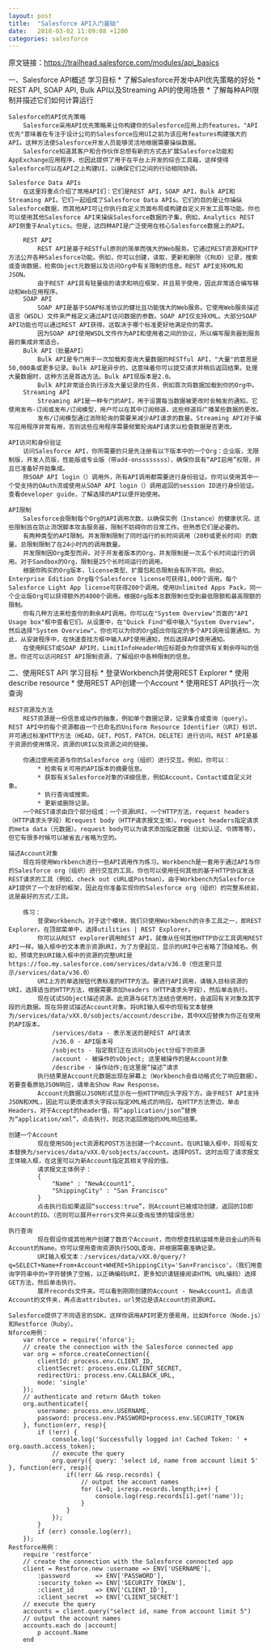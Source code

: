 ```yaml
---
layout: post
title:  "Salesforce API入门基础"
date:   2018-03-02 11:09:08 +1200
categories: salesforce
---
```

原文链接：https://trailhead.salesforce.com/modules/api_basics

一、Salesforce API概述
    学习目标
        * 了解Salesforce开发中API优先策略的好处
        * REST API, SOAP API, Bulk API以及Streaming API的使用场景
        * 了解每种API限制并描述它们如何计算运行

    Salesforce的API优先策略
        Salesforce采用API优先策略来让你构建你的Salesforce应用上的features。"API优先"意味着在专注于设计公司的Salesforce应用UI之前为该应用features构建强大的API。这种方法使Salesforce开发人员能够灵活地根据需要操纵数据。
        Salesforce知道其客户和合作伙伴总想有新的方式去扩展Salesforce功能和AppExchange应用程序，也因此提供了用于在平台上开发的综合工具箱，这样使得Salesforce可以在API之上构建UI，以确保它们之间的行动相同协调。

    Salesforce Data APIs
        在这里将重点介绍了常用API们：它们是REST API，SOAP API，Bulk API和Streaming API。它们一起组成了Salesforce Data APIs。它们的目的是让你操纵Salesforce数据，而其他API可让你执行自定义页面布局或构建自定义开发工具等功能。你也可以使用其他Salesforce API来操纵Salesforce数据的子集，例如，Analytics REST API侧重于Analytics。但是，这四种API是广泛使用在核心Salesforce数据上的API。

        REST API
            REST API是基于RESTful原则的简单而强大的Web服务。它通过REST资源和HTTP方法公开各种Salesforce功能。例如，你可以创建，读取，更新和删除（CRUD）记录，搜索或查询数据，检索Object元数据以及访问Org中有关限制的信息。REST API支持XML和JSON。
            由于REST API具有轻量级的请求和响应框架，并且易于使用，因此非常适合编写移动和Web应用程序。
        SOAP API
            SOAP API是基于SOAP标准协议的健壮且功能强大的Web服务。它使用Web服务描述语言（WSDL）文件来严格定义通过API访问数据的参数。SOAP API仅支持XML。大部分SOAP API功能也可以通过REST API获得。这取决于哪个标准更好地满足你的需求。
            因为SOAP API使用WSDL文件作为API和使用者之间的协议，所以编写服务器到服务器的集成非常适合。
        Bulk API（批量API）
            Bulk API是专门用于一次加载和查询大量数据的RESTful API，"大量"的意思是50,000条或更多记录。Bulk API是异步的，这意味着你可以提交请求并稍后返回结果。处理大量数据时，这种方法是首选方法。Bulk API现版本是2.0。
            Bulk API非常适合执行涉及大量记录的任务，例如首次将数据加载到你的Org中。
        Streaming API
            Streaming API是一种专门的API，用于设置每当数据被更改时会触发的通知。它使用发布-订阅或发布/订阅模型，用户可以在其中订阅频道，这些频道将广播某些数据的更改。
            发布/订阅模型通过消除轮询的需要来减少API请求的数量。Streaming API对于编写应用程序非常有用，否则这些应用程序需要频繁轮询API请求以检查数据是否更改。
    
    API访问和身份验证
        访问Salesforce API，你所需要的只是先注册有以下版本中的一个Org：企业版，无限制版，开发人员版，性能版或专业版（带add-onssssssss），确保你具有“API启用”权限，并且已准备好开始集成。
        除SOAP API login（）调用外，所有API调用都需要进行身份验证。你可以使用其中一个受支持的OAuth流或使用从SOAP API login（）调用返回的session ID进行身份验证。查看developer guide，了解选择的API以便开始使用。

    API限制
        Salesforce会限制每个Org的API调用次数，以确保实例（Instance）的健康状况。这些限制旨在防止流氓脚本攻击服务器，限制不妨碍你的日常工作。但熟悉它们是必要的。
        有两种类型的API限制。并发限制限制了同时运行的长时间调用（20秒或更长时间）的数量。总限制限制了在24小时内的调用数量。
        并发限制因Org类型而异。对于开发者版本的Org，并发限制是一次五个长时间运行的调用。对于Sandbox的Org，限制是25个长时间运行的调用。
        根据你购买的Org版本，license类型、扩展包和总限制会有所不同。例如，Enterprise Edition Org每个Salesforce license可获得1,000个调用，每个Salesforce Light App license可获得200个调用。使用Unlimited Apps Pack，同一个企业版Org可以获得额外的4000个调用。根据Org版本总数限制也受到最低限额和最高限额的限制。
        你有几种方法来检查你的剩余API调用。你可以在"System Overview"页面的"API Usage box"框中查看它们。从设置中，在"Quick Find"框中输入"System Overview"，然后选择"System Overview"。你也可以为你的Org超出你指定的多个API调用设置通知。为此，从安装程序中，在快速查找方框中输入API使用通知，然后选择API使用通知。
        在使用REST或SOAP API时，LimitInfoHeader响应标题会为你提供有关剩余呼叫的信息。你还可以访问REST API限制资源，了解组织中各种限制的信息。


二、使用REST API
    学习目标
        * 登录Workbench并使用REST Explorer
        * 使用describe resource
        * 使用REST API创建一个Account
        * 使用REST API执行一次查询

    REST资源及方法
        REST资源是一份信息或动作的抽象，例如单个数据记录，记录集合或查询（query）。REST API中的每个资源都由一个已命名的Uniform Resource Identifier（URI）标识，并可通过标准HTTP方法（HEAD，GET，POST，PATCH，DELETE）进行访问。REST API是基于资源的使用情况，资源的URI以及资源之间的链接。

        你通过使用资源与你的Salesforce org（组织）进行交互。例如，你可以：
            * 检索有关可用的API版本的摘要信息。
            * 获取有关Salesforce对象的详细信息，例如Account，Contact或自定义对象。
            * 执行查询或搜索。
            * 更新或删除记录。
        一个REST请求由四个部分组成：一个资源URI，一个HTTP方法，request headers（HTTP请求头字段）和request body（HTTP请求报文主体）。request headers指定请求的meta data（元数据）。request body可以为请求添加指定数据（比如认证、令牌等等），但它有很多时候可以被省去/省略为空的。

    描述Account对象
        现在将使用Workbench进行一些API调用作为练习。Workbench是一套用于通过API与你的Salesforce org（组织）进行交互的工具。你也可以使用任何其他的基于HTTP协议发送REST请求的工具（例如，check out cURL或Postman）。由于Workbench为Salesforce API提供了一个友好的框架，因此在你准备实现你的Salesforce org（组织）的完整系统前，这是最好的方式/工具。
        
        练习：
            登录Workbench。对于这个模块，我们只使用Workbench的许多工具之一，即REST Explorer。在顶部菜单中，选择utilities | REST Explorer。
            你可以从REST explorer调用REST API，就像从任何其他HTTP协议工具调用REST API一样。输入框中的文本表示资源URI，为了方便起见，显示的URI中已省略了顶级域名。例如，预填充到URI输入框中的资源的完整URI是https://foo.my.salesforce.com/services/data/v36.0（但这里只显示/services/data/v36.0）
            URI上方的单选按钮代表标准的HTTP方法。要进行API调用，请输入目标资源的URI，选择适当的HTTP方法，根据需要添加headers（HTTP请求头字段），然后单击执行。
            现在试试SObject描述资源。此资源与GET方法结合使用时，会返回有关对象及其字段的元数据。现在将尝试描述Account对象。将URI输入框中的现有文本替换为/services/data/vXX.0/sobjects/account/describe，其中XX应替换为你正在使用的API版本。
                /services/data - 表示发送的是REST API请求
                /v36.0 - API版本号
                /sobjects - 指定我们正在访问sObject分组下的资源
                /account - 被操作的sObject; 这里被操作的是Account对象
                /describe - 操作动作;在这里是“描述”请求
            执行结果是Account元数据出现在屏幕上（Workbench会自动格式化了响应数据）。若要查看原始JSON响应，请单击Show Raw Response。
            Account元数据以JSON形式显示在一些HTTP响应头字段下方。由于REST API支持JSON和XML，因此可以更改请求头字段以指定XML格式的响应。在HTTP方法旁边，单击Headers，对于Accept的header值，将“application/json”替换为“application/xml”，点击执行，则这次返回原始的XML响应结果。

    创建一个Account
            现在使用SObject资源和POST方法创建一个Account。在URI输入框中，将现有文本替换为/services/data/vXX.0/sobjects/account。选择POST。这时出现了请求报文主体输入框，在这里可以为新Account指定其相关字段的值。
            请求报文主体例子：
            {
                "Name" : "NewAccount1",
                "ShippingCity" : "San Francisco"
            }
            点击执行后如果返回“success:true”，则Account已被成功创建，返回的ID即Account的ID。（否则可以展开errors文件夹以查询反馈的错误信息）

    执行查询
            现在假设你或其他用户创建了数百个Account，而你想查找航运城市是旧金山的所有Account的Name。你可以使用查询资源执行SOQL查询，并根据需要准确记录。
            URI输入框文本：/services/data/vXX.0/query/?q=SELECT+Name+From+Account+WHERE+ShippingCity='San+Francisco'。（我们用查询字符串中的+字符替换了空格，以正确编码URI，更多知识请链接阅读HTML URL编码）选择GET方法，然后单击执行。
            展开records文件夹。可以看到刚刚创建的Account - NewAccount1。点击该Account的文件夹，再点击attributes，url旁边是该Account的资源URI。

    Salesforce提供了不同语言的SDK，这样你调用API时更方便易用，比如Nforce（Node.js）和Restforce（Ruby）。
    Nforce用例：
        var nforce = require('nforce');
        // create the connection with the Salesforce connected app
        var org = nforce.createConnection({
            clientId: process.env.CLIENT_ID,
            clientSecret: process.env.CLIENT_SECRET,
            redirectUri: process.env.CALLBACK_URL,
            mode: 'single'
        });
        // authenticate and return OAuth token
        org.authenticate({
            username: process.env.USERNAME,
            password: process.env.PASSWORD+process.env.SECURITY_TOKEN
        }, function(err, resp){
            if (!err) {
                console.log('Successfully logged in! Cached Token: ' + org.oauth.access_token);
                // execute the query
                org.query({ query: 'select id, name from account limit 5' }, function(err, resp){
                    if(!err && resp.records) {
                        // output the account names
                        for (i=0; i<resp.records.length;i++) {
                            console.log(resp.records[i].get('name'));
                        }
                    }
                });
            }
            if (err) console.log(err);
        });
    Restforce用例：
        require 'restforce'
        // create the connection with the Salesforce connected app
        client = Restforce.new :username => ENV['USERNAME'],
            :password       => ENV['PASSWORD'],
            :security_token => ENV['SECURITY_TOKEN'],
            :client_id      => ENV['CLIENT_ID'],
            :client_secret  => ENV['CLIENT_SECRET']
        // execute the query
        accounts = client.query("select id, name from account limit 5")
        // output the account names
        accounts.each do |account|
            p account.Name
        end